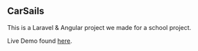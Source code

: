 ## CarSails

This is a Laravel & Angular project we made for a school project.

Live Demo found [here](http://chalk.hardorange.org).